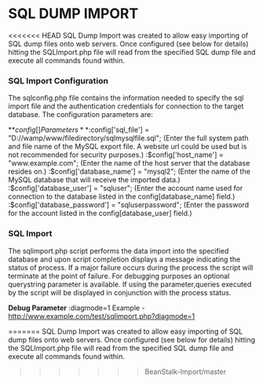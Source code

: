 # SQL DUMP IMPORT #

<<<<<<< HEAD
SQL Dump Import was created to allow easy importing of SQL dump files onto web servers. Once configured (see below for details) hitting the SQLImport.php file will read from the specified SQL dump file and execute all commands found within.

### SQL Import Configuration ###

The sqlconfig.php file contains the information needed to specify the sql import file and the authentication credentials for connection to the target database. The configuration parameters are:

**$config[] Parameters**
:$config['sql_file'] = "D://wamp/www/filedirectory/sqlmysqlfile.sql"; (Enter the full system path and file name of the MySQL export file. A website url could be used but is not recommended for security purposes.)
:$config['host_name'] = "www.example.com"; (Enter the name of the host server that the database resides on.) 
:$config['database_name'] = "mysql2"; (Enter the name of the MySQL database that will receive the imported data.)
:$config['database_user'] = "sqluser"; (Enter the account name used for connection to the database listed in the config[database_name] field.)
:$config['database_password'] = "sqluserpassword"; (Enter the password for the account listed in the config[database_user] field.)

 ### SQL Import ###
 
 The sqlimport.php script performs the data import into the specified database and upon script completion displays a message indicating the status of process. If a major failure occurs during the process the script will terminate at the point of failure. 
 For debugging purposes an optional querystring parameter is available. If using the parameter,queries executed by the script will be displayed in conjunction with the process status.

**Debug Parameter**
:diagmode=1  Example - http://www.example.com/test/sqlimport.php?diagmode=1
 
=======
SQL Dump Import was created to allow easy importing of SQL dump files onto web servers. Once configured (see below for details) hitting the SQLImport.php file will read from the specified SQL dump file and execute all commands found within.
>>>>>>> BeanStalk-Import/master
